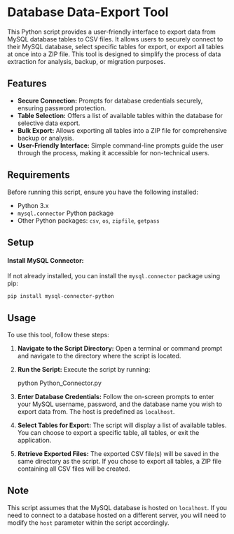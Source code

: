 # Database Data-Export Tool

This Python script provides a user-friendly interface to export data from MySQL database tables to CSV files. It allows users to securely connect to their MySQL database, select specific tables for export, or export all tables at once into a ZIP file. This tool is designed to simplify the process of data extraction for analysis, backup, or migration purposes.


## Features

- **Secure Connection:** Prompts for database credentials securely, ensuring password protection.
- **Table Selection:** Offers a list of available tables within the database for selective data export.
- **Bulk Export:** Allows exporting all tables into a ZIP file for comprehensive backup or analysis.
- **User-Friendly Interface:** Simple command-line prompts guide the user through the process, making it accessible for non-technical users.

## Requirements

Before running this script, ensure you have the following installed:
- Python 3.x
- `mysql.connector` Python package
- Other Python packages: `csv`, `os`, `zipfile`, `getpass`


## Setup

#### Install MySQL Connector:
If not already installed, you can install the `mysql.connector` package using pip:

    pip install mysql-connector-python


## Usage

To use this tool, follow these steps:

1. **Navigate to the Script Directory:**
Open a terminal or command prompt and navigate to the directory where the script is located.

2. **Run the Script:**
Execute the script by running:

    python Python_Connector.py

3. **Enter Database Credentials:**
Follow the on-screen prompts to enter your MySQL username, password, and the database name you wish to export data from. The host is predefined as `localhost`.

4. **Select Tables for Export:**
The script will display a list of available tables. You can choose to export a specific table, all tables, or exit the application.

5. **Retrieve Exported Files:**
The exported CSV file(s) will be saved in the same directory as the script. If you chose to export all tables, a ZIP file containing all CSV files will be created.


## Note

This script assumes that the MySQL database is hosted on `localhost`. If you need to connect to a database hosted on a different server, you will need to modify the `host` parameter within the script accordingly.